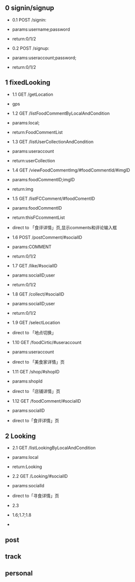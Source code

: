 ## 0 signin/signup

 * 0.1 POST /signin: 
  * params:username;password
  * return:0/1/2

 * 0.2 POST /signup:
  * params:useraccount;password;
  * return:0/1/2

## 1 fixedLooking

 * 1.1 GET /getLocation
  * gps 

 * 1.2 GET /listFoodCommentByLocalAndCondition
  * params:local;
  * return:FoodCommentList

 * 1.3 GET /listUserCollectionAndCondition
  * params:useraccount
  * return:userCollection

 * 1.4 GET /viewFoodCommentImg/#foodCommentId/#imgID
  * params:foodCommentID;imgID
  * return:img

 * 1.5 GET /listFCComment/#foodComentID
  * params:foodCommentID
  * return:thisFCcommentList
  * direct to 「食评详情」页,显示comments和评论输入框 

 * 1.6 POST /postComment/#socialID
  * params:COMMENT
  * return:0/1/2

 * 1.7 GET /like/#socialID
  * params:socialID;user
  * return:0/1/2

 * 1.8 GET /collect/#socialID
  * params:socialID;user
  * return:0/1/2

 * 1.9 GET /selectLocation
  * direct to 「地点切换」

 * 1.10 GET /foodCirtic/#useraccount
  * params:useraccount
  * direct to 「美食家详情」页

 * 1.11 GET /shop/#shopID
  * params:shopId
  * direct to 「店铺详情」页

 * 1.12 GET /foodComment/#socialID
  * params:socialID
  * direct to「食评详情」页

## 2 Looking
 
 * 2.1 GET /listLookingByLocalAndCondition
  * params:local
  * return:Looking

 * 2.2 GET /Looking/#socialID
  * params:socialId
  * direct to「寻食详情」页

 * 2.3

 * 1.6;1.7;1.8

 * 

## post


## track

## personal